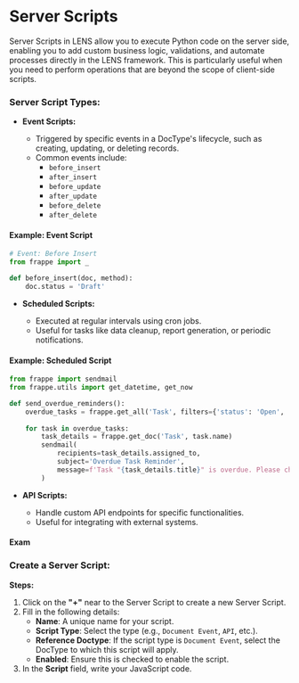 #  Server Scripts
  
Server Scripts in LENS allow you to execute Python code on the server side, enabling you to add custom business logic, validations, and automate processes directly in the LENS framework. This is particularly useful when you need to perform operations that are beyond the scope of client-side scripts.
  

### Server Script Types:
  
-   **Event Scripts:**
    
    -   Triggered by specific events in a DocType's lifecycle, such as creating, updating, or deleting records.
    -   Common events include:
        -   `before_insert`
        -   `after_insert`
        -   `before_update`
        -   `after_update`
        -   `before_delete`
        -   `after_delete`

#### Example: Event Script
```python
# Event: Before Insert
from frappe import _

def before_insert(doc, method):
    doc.status = 'Draft'
```
-   **Scheduled Scripts:**
    
    -   Executed at regular intervals using cron jobs.
    -   Useful for tasks like data cleanup, report generation, or periodic notifications.

#### Example: Scheduled Script
```python
from frappe import sendmail
from frappe.utils import get_datetime, get_now

def send_overdue_reminders():
    overdue_tasks = frappe.get_all('Task', filters={'status': 'Open', 'due_date': ['<', get_now()]})
    
    for task in overdue_tasks:
        task_details = frappe.get_doc('Task', task.name)
        sendmail(
            recipients=task_details.assigned_to,
            subject='Overdue Task Reminder',
            message=f'Task "{task_details.title}" is overdue. Please check!'
        )
```

-   **API Scripts:**
    
    -   Handle custom API endpoints for specific functionalities.
    -   Useful for integrating with external systems.
  
  #### Exam
### Create a Server Script:

**Steps:**

 1. Click on the **"+"** near to the Server Script to create a new Server Script.
 2. Fill in the following details:
	  - **Name**: A unique name for your script.
	  - **Script Type**: Select the type (e.g., `Document Event`, `API`, etc.).
	  - **Reference Doctype**: If the script type is `Document Event`, select the DocType to which this script will apply.
	  - **Enabled**: Ensure this is checked to enable the script.
3. In the **Script** field, write your JavaScript code.
<!--stackedit_data:
eyJoaXN0b3J5IjpbLTIwMTE5MTI3MSwxMzI0MTUzNjhdfQ==
-->